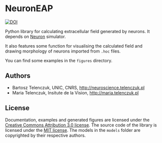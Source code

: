 # NeuronEAP

[![DOI](https://zenodo.org/badge/21384/btel/neuroneap.svg)](https://zenodo.org/badge/latestdoi/21384/btel/neuroneap)


Python library for calculating extracellular field generated by neurons. It depends on [Neuron](http://neuron.yale.edu) simulator. 

It also features some function for visualising the calculated field and drawing morphology of neurons imported from `.hoc` files.

You can find some examples in the `figures` directory.

## Authors

* Bartosz Telenczuk, UNIC, CNRS, http://neuroscience.telenczuk.pl
* Maria Telenczuk, Insitute de la Vision, http://maria.telenczuk.pl

## License 

Documentation, examples and generated figures are licensed under the [Creative Commons Attribution 3.0 license](https://creativecommons.org/licenses/by/4.0/). The source code of the library is licensed under the [MIT license](http://opensource.org/licenses/mit-license.php). The models in the `models` folder are copyrighted by their respective authors.

